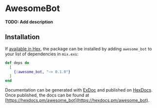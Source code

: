 # AwesomeBot

**TODO: Add description**

## Installation

If [available in Hex](https://hex.pm/docs/publish), the package can be installed
by adding `awesome_bot` to your list of dependencies in `mix.exs`:

```elixir
def deps do
  [
    {:awesome_bot, "~> 0.1.0"}
  ]
end
```

Documentation can be generated with [ExDoc](https://github.com/elixir-lang/ex_doc)
and published on [HexDocs](https://hexdocs.pm). Once published, the docs can
be found at [https://hexdocs.pm/awesome_bot](https://hexdocs.pm/awesome_bot).

